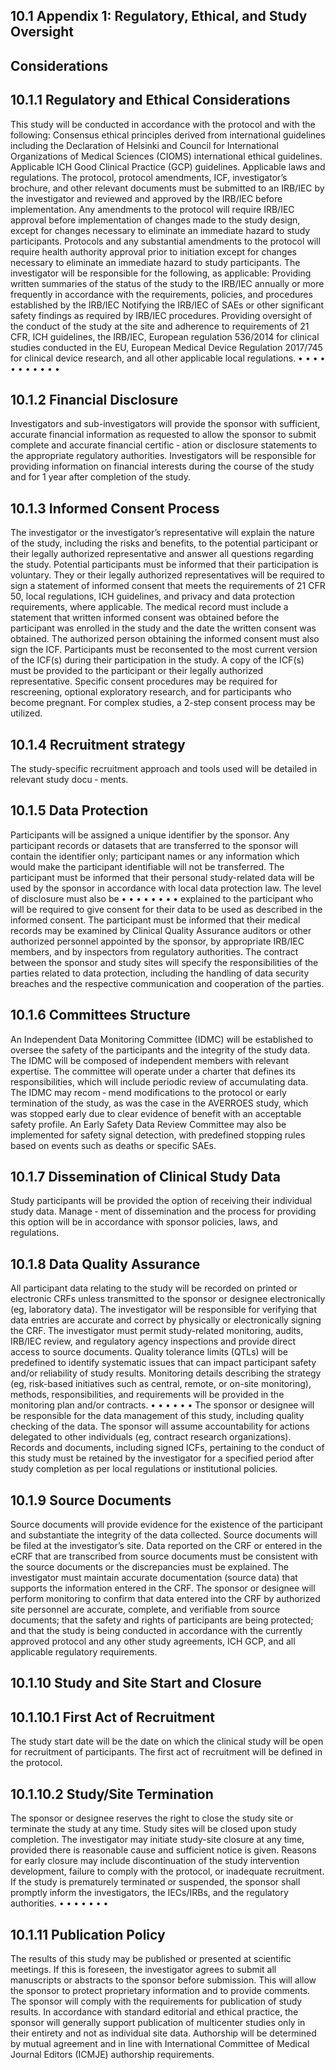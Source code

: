 ## 10.1 Appendix 1: Regulatory, Ethical, and Study Oversight

## Considerations
## 10.1.1 Regulatory and Ethical Considerations
This study will be conducted in accordance with the protocol and with the following:
Consensus ethical principles derived from international guidelines including the Declaration
of Helsinki and Council for International Organizations of Medical Sciences (CIOMS)
international ethical guidelines.
Applicable ICH Good Clinical Practice (GCP) guidelines.
Applicable laws and regulations.
The protocol, protocol amendments, ICF, investigator’s brochure, and other relevant
documents must be submitted to an IRB/IEC by the investigator and reviewed and
approved by the IRB/IEC before implementation.
Any amendments to the protocol will require IRB/IEC approval before implementation of
changes made to the study design, except for changes necessary to eliminate an
immediate hazard to study participants.
Protocols and any substantial amendments to the protocol will require health authority
approval prior to initiation except for changes necessary to eliminate an immediate hazard
to study participants.
The investigator will be responsible for the following, as applicable:
Providing written summaries of the status of the study to the IRB/IEC annually or more
frequently in accordance with the requirements, policies, and procedures established by the
IRB/IEC
Notifying the IRB/IEC of SAEs or other significant safety findings as required by IRB/IEC
procedures.
Providing oversight of the conduct of the study at the site and adherence to requirements of
21 CFR, ICH guidelines, the IRB/IEC, European regulation 536/2014 for clinical studies
conducted in the EU, European Medical Device Regulation 2017/745 for clinical device
research, and all other applicable local regulations.
•
•
•
•
•
•
•
•
•
•
•
## 10.1.2 Financial Disclosure
Investigators and sub-investigators will provide the sponsor with sufficient, accurate financial
information as requested to allow the sponsor to submit complete and accurate financial certific
‐
ation or disclosure statements to the appropriate regulatory authorities. Investigators will be
responsible for providing information on financial interests during the course of the study and for
1 year after completion of the study.
## 10.1.3 Informed Consent Process
The investigator or the investigator’s representative will explain the nature of the study,
including the risks and benefits, to the potential participant or their legally authorized
representative and answer all questions regarding the study.
Potential participants must be informed that their participation is voluntary. They or their
legally authorized representatives will be required to sign a statement of informed consent
that meets the requirements of 21 CFR 50, local regulations, ICH guidelines, and privacy
and data protection requirements, where applicable.
The medical record must include a statement that written informed consent was obtained
before the participant was enrolled in the study and the date the written consent was
obtained. The authorized person obtaining the informed consent must also sign the ICF.
Participants must be reconsented to the most current version of the ICF(s) during their
participation in the study.
A copy of the ICF(s) must be provided to the participant or their legally authorized
representative.
Specific consent procedures may be required for rescreening, optional exploratory
research, and for participants who become pregnant. For complex studies, a 2-step consent
process may be utilized.
## 10.1.4 Recruitment strategy
The study-specific recruitment approach and tools used will be detailed in relevant study docu
‐
ments.
## 10.1.5 Data Protection
Participants will be assigned a unique identifier by the sponsor. Any participant records or
datasets that are transferred to the sponsor will contain the identifier only; participant names
or any information which would make the participant identifiable will not be transferred.
The participant must be informed that their personal study-related data will be used by the
sponsor in accordance with local data protection law. The level of disclosure must also be
•
•
•
•
•
•
•
•
explained to the participant who will be required to give consent for their data to be used as
described in the informed consent.
The participant must be informed that their medical records may be examined by Clinical
Quality Assurance auditors or other authorized personnel appointed by the sponsor, by
appropriate IRB/IEC members, and by inspectors from regulatory authorities.
The contract between the sponsor and study sites will specify the responsibilities of the
parties related to data protection, including the handling of data security breaches and the
respective communication and cooperation of the parties.
## 10.1.6 Committees Structure
An Independent Data Monitoring Committee (IDMC) will be established to oversee the safety of
the participants and the integrity of the study data. The IDMC will be composed of independent
members with relevant expertise. The committee will operate under a charter that defines its
responsibilities, which will include periodic review of accumulating data. The IDMC may recom
‐
mend modifications to the protocol or early termination of the study, as was the case in the
AVERROES study, which was stopped early due to clear evidence of benefit with an acceptable
safety profile. An Early Safety Data Review Committee may also be implemented for safety
signal detection, with predefined stopping rules based on events such as deaths or specific
SAEs.
## 10.1.7 Dissemination of Clinical Study Data
Study participants will be provided the option of receiving their individual study data. Manage
‐
ment of dissemination and the process for providing this option will be in accordance with
sponsor policies, laws, and regulations.
## 10.1.8 Data Quality Assurance
All participant data relating to the study will be recorded on printed or electronic CRFs
unless transmitted to the sponsor or designee electronically (eg, laboratory data). The
investigator will be responsible for verifying that data entries are accurate and correct by
physically or electronically signing the CRF.
The investigator must permit study-related monitoring, audits, IRB/IEC review, and
regulatory agency inspections and provide direct access to source documents.
Quality tolerance limits (QTLs) will be predefined to identify systematic issues that can
impact participant safety and/or reliability of study results.
Monitoring details describing the strategy (eg, risk-based initiatives such as central, remote,
or on-site monitoring), methods, responsibilities, and requirements will be provided in the
monitoring plan and/or contracts.
•
•
•
•
•
•
The sponsor or designee will be responsible for the data management of this study,
including quality checking of the data.
The sponsor will assume accountability for actions delegated to other individuals (eg,
contract research organizations).
Records and documents, including signed ICFs, pertaining to the conduct of this study must
be retained by the investigator for a specified period after study completion as per local
regulations or institutional policies.
## 10.1.9 Source Documents
Source documents will provide evidence for the existence of the participant and
substantiate the integrity of the data collected. Source documents will be filed at the
investigator’s site.
Data reported on the CRF or entered in the eCRF that are transcribed from source
documents must be consistent with the source documents or the discrepancies must be
explained.
The investigator must maintain accurate documentation (source data) that supports the
information entered in the CRF.
The sponsor or designee will perform monitoring to confirm that data entered into the CRF
by authorized site personnel are accurate, complete, and verifiable from source documents;
that the safety and rights of participants are being protected; and that the study is being
conducted in accordance with the currently approved protocol and any other study
agreements, ICH GCP, and all applicable regulatory requirements.
## 10.1.10 Study and Site Start and Closure
## 10.1.10.1 First Act of Recruitment
The study start date will be the date on which the clinical study will be open for recruitment of
participants. The first act of recruitment will be defined in the protocol.
## 10.1.10.2 Study/Site Termination
The sponsor or designee reserves the right to close the study site or terminate the study at any
time. Study sites will be closed upon study completion. The investigator may initiate study-site
closure at any time, provided there is reasonable cause and sufficient notice is given. Reasons
for early closure may include discontinuation of the study intervention development, failure to
comply with the protocol, or inadequate recruitment. If the study is prematurely terminated or
suspended,  the  sponsor  shall  promptly  inform  the  investigators,  the  IECs/IRBs,  and  the
regulatory authorities.
•
•
•
•
•
•
•
## 10.1.11 Publication Policy
The results of this study may be published or presented at scientific meetings. If this is
foreseen, the investigator agrees to submit all manuscripts or abstracts to the sponsor
before submission. This will allow the sponsor to protect proprietary information and to
provide comments.
The sponsor will comply with the requirements for publication of study results. In
accordance with standard editorial and ethical practice, the sponsor will generally support
publication of multicenter studies only in their entirety and not as individual site data.
Authorship will be determined by mutual agreement and in line with International Committee
of Medical Journal Editors (ICMJE) authorship requirements.
